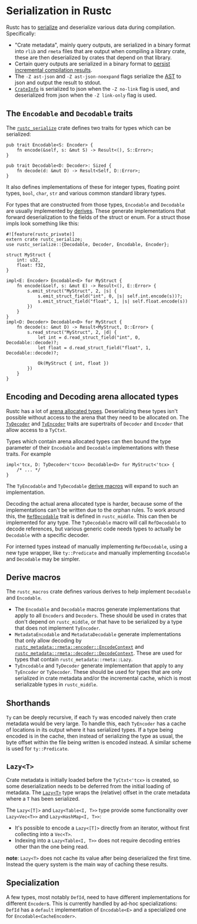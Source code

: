 # Serialization in Rustc

Rustc has to [serialize] and deserialize various data during compilation.
Specifically:

- "Crate metadata", mainly query outputs, are serialized in a binary
  format into `rlib` and `rmeta` files that are output when compiling a library
  crate, these are then deserialized by crates that depend on that library.
- Certain query outputs are serialized in a binary format to
  [persist incremental compilation results].
- The `-Z ast-json` and `-Z ast-json-noexpand` flags serialize the [AST] to json
  and output the result to stdout.
- [`CrateInfo`] is serialized to json when the `-Z no-link` flag is used, and
  deserialized from json when the `-Z link-only` flag is used.

## The `Encodable` and `Decodable` traits

The [`rustc_serialize`] crate defines two traits for types which can be serialized:

```rust,ignore
pub trait Encodable<S: Encoder> {
    fn encode(&self, s: &mut S) -> Result<(), S::Error>;
}

pub trait Decodable<D: Decoder>: Sized {
    fn decode(d: &mut D) -> Result<Self, D::Error>;
}
```

It also defines implementations of these for integer types, floating point
types, `bool`, `char`, `str` and various common standard library types.

For types that are constructed from those types, `Encodable` and `Decodable` are
usually implemented by [derives]. These generate implementations that forward
deserialization to the fields of the struct or enum. For a struct those impls
look something like this:

```rust,ingore
#![feature(rustc_private)]
extern crate rustc_serialize;
use rustc_serialize::{Decodable, Decoder, Encodable, Encoder};

struct MyStruct {
    int: u32,
    float: f32,
}

impl<E: Encoder> Encodable<E> for MyStruct {
    fn encode(&self, s: &mut E) -> Result<(), E::Error> {
        s.emit_struct("MyStruct", 2, |s| {
            s.emit_struct_field("int", 0, |s| self.int.encode(s))?;
            s.emit_struct_field("float", 1, |s| self.float.encode(s))
        })
    }
}
impl<D: Decoder> Decodable<D> for MyStruct {
    fn decode(s: &mut D) -> Result<MyStruct, D::Error> {
        s.read_struct("MyStruct", 2, |d| {
            let int = d.read_struct_field("int", 0, Decodable::decode)?;
            let float = d.read_struct_field("float", 1, Decodable::decode)?;

            Ok(MyStruct { int, float })
        })
    }
}
```

## Encoding and Decoding arena allocated types

Rustc has a lot of [arena allocated types]. Deserializing these types isn't
possible without access to the arena that they need to be allocated on. The
[`TyDecoder`] and [`TyEncoder`] traits are supertraits of `Decoder` and
`Encoder` that allow access to a `TyCtxt`.

Types which contain arena allocated types can then bound the type parameter of
their `Encodable` and `Decodable` implementations with these traits. For
example

```rust,ignore
impl<'tcx, D: TyDecoder<'tcx>> Decodable<D> for MyStruct<'tcx> {
    /* ... */
}
```

The `TyEncodable` and `TyDecodable` [derive macros][derives] will expand to such
an implementation.

Decoding the actual arena allocated type is harder, because some of the
implementations can't be written due to the orphan rules. To work around this,
the [`RefDecodable`] trait is defined in `rustc_middle`. This can then be
implemented for any type. The `TyDecodable` macro will call `RefDecodable` to
decode references, but various generic code needs types to actually be
`Decodable` with a specific decoder.

For interned types instead of manually implementing `RefDecodable`, using a new
type wrapper, like `ty::Predicate` and manually implementing `Encodable` and
`Decodable` may be simpler.

## Derive macros

The `rustc_macros` crate defines various derives to help implement `Decodable`
and `Encodable`.

- The `Encodable` and `Decodable` macros generate implementations that apply to
  all `Encoders` and `Decoders`. These should be used in crates that don't
  depend on `rustc_middle`, or that have to be serialized by a type that does
  not implement `TyEncoder`.
- `MetadataEncodable` and `MetadataDecodable` generate implementations that
  only allow decoding by [`rustc_metadata::rmeta::encoder::EncodeContext`] and
  [`rustc_metadata::rmeta::decoder::DecodeContext`]. These are used for types
  that contain `rustc_metadata::rmeta::Lazy`.
- `TyEncodable` and `TyDecoder` generate implementation that apply to any
  `TyEncoder` or `TyDecoder`. These should be used for types that are only
  serialized in crate metadata and/or the incremental cache, which is most
  serializable types in `rustc_middle`.

## Shorthands

`Ty` can be deeply recursive, if each `Ty` was encoded naively then crate
metadata would be very large. To handle this, each `TyEncoder` has a cache of
locations in its output where it has serialized types. If a type being encoded
is in the cache, then instead of serializing the type as usual, the byte offset
within the file being written is encoded instead. A similar scheme is used for
`ty::Predicate`.

## `Lazy<T>`

Crate metadata is initially loaded before the `TyCtxt<'tcx>` is created, so
some deserialization needs to be deferred from the initial loading of metadata.
The [`Lazy<T>`] type wraps the (relative) offset in the crate metadata where a
`T` has been serialized.

The `Lazy<[T]>` and `Lazy<Table<I, T>>` type provide some functionality over
`Lazy<Vec<T>>` and `Lazy<HashMap<I, T>>`:

- It's possible to encode a `Lazy<[T]>` directly from an iterator, without
  first collecting into a `Vec<T>`.
- Indexing into a `Lazy<Table<I, T>>` does not require decoding entries other
  than the one being read.

**note**: `Lazy<T>` does not cache its value after being deserialized the first
time. Instead the query system is the main way of caching these results.

## Specialization

A few types, most notably `DefId`, need to have different implementations for
different `Encoder`s. This is currently handled by ad-hoc specializations:
`DefId` has a `default` implementation of `Encodable<E>` and a specialized one
for `Encodable<CacheEncoder>`.

[arena allocated types]: memory.md
[AST]: the-parser.md
[derives]: #derive-macros
[persist incremental compilation results]: queries/incremental-compilation-in-detail.md#the-real-world-how-persistence-makes-everything-complicated
[serialize]: https://en.wikipedia.org/wiki/Serialization

[`CrateInfo`]: https://doc.rust-lang.org/nightly/nightly-rustc/rustc_codegen_ssa/struct.CrateInfo.html
[`Lazy<T>`]: https://doc.rust-lang.org/nightly/nightly-rustc/rustc_metadata/rmeta/struct.Lazy.html
[`RefDecodable`]: https://doc.rust-lang.org/nightly/nightly-rustc/rustc_middle/ty/codec/trait.RefDecodable.html
[`rustc_metadata::rmeta::decoder::DecodeContext`]: https://doc.rust-lang.org/nightly/nightly-rustc/rustc_metadata/rmeta/decoder/struct.DecodeContext.html
[`rustc_metadata::rmeta::encoder::EncodeContext`]: https://doc.rust-lang.org/nightly/nightly-rustc/rustc_metadata/rmeta/encoder/struct.EncodeContext.html
[`rustc_serialize`]: https://doc.rust-lang.org/nightly/nightly-rustc/rustc_serialize/index.html
[`TyDecoder`]: https://doc.rust-lang.org/nightly/nightly-rustc/rustc_middle/ty/codec/trait.TyEncoder.html
[`TyEncoder`]: https://doc.rust-lang.org/nightly/nightly-rustc/rustc_middle/ty/codec/trait.TyDecoder.html
